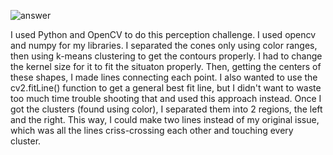 ![answer](https://user-images.githubusercontent.com/30583886/221484456-e01d00d3-ff81-4080-818c-275027861564.png)

I used Python and OpenCV to do this perception challenge. I used opencv and numpy for my libraries. I separated the cones only using color ranges,
then using k-means clustering to get the contours properly. I had to change the kernel size for it to fit the situaton properly.
Then, getting the centers of these shapes, I made lines connecting each point. I also wanted to use the cv2.fitLine() function to 
get a general best fit line, but I didn't want to waste too much time trouble shooting that and used this approach instead.
Once I got the clusters (found using color), I separated them into 2 regions, the left and the right. This way, I could make two lines instead of my
original issue, which was all the lines criss-crossing each other and touching every cluster.
